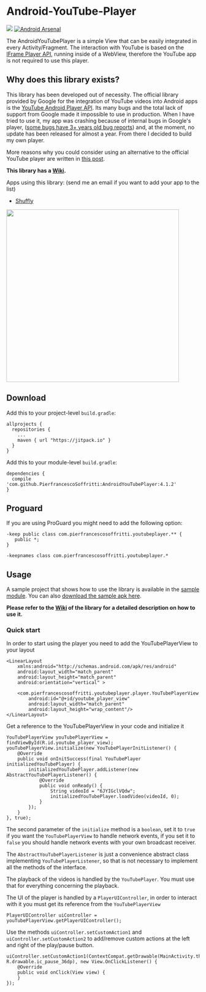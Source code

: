 # Android-YouTube-Player

[![](https://jitpack.io/v/PierfrancescoSoffritti/AndroidYouTubePlayer.svg)](https://jitpack.io/#PierfrancescoSoffritti/AndroidYouTubePlayer)
[![Android Arsenal](https://img.shields.io/badge/Android%20Arsenal-Android--YouTube--Player-brightgreen.svg?style=flat)](https://android-arsenal.com/details/1/4322)

The AndroidYouTubePlayer is a simple View that can be easily integrated in every Activity/Fragment. The interaction with YouTube is based on the [IFrame Player API](https://developers.google.com/youtube/iframe_api_reference?hl=it), running inside of a WebView, therefore the YouTube app is not required to use this player.

## Why does this library exists?

This library has been developed out of necessity. The official library provided by Google for the integration of YouTube videos into Android apps is the [YouTube Android Player API](https://developers.google.com/youtube/android/player/). Its many bugs and the total lack of support from Google made it impossible to use in production.
When I have tried to use it, my app was crashing because of internal bugs in Google's player, ([some bugs have 3+ years old bug reports](https://code.google.com/p/gdata-issues/issues/detail?id=4395)) and, at the moment, no update has been released for almost a year. From there I decided to build my own player.

More reasons why you could consider using an alternative to the official YouTube player are written in [this post](https://medium.com/@soffritti.pierfrancesco/how-to-play-youtube-videos-in-your-android-app-c40427215230).

**This library has a [Wiki](https://github.com/PierfrancescoSoffritti/Android-YouTube-Player/wiki/Quick-start).**

Apps using this library: (send me an email if you want to add your app to the list)

- [Shuffly](https://play.google.com/store/apps/details?id=com.pierfrancescosoffritti.shuffly)

<img height="450" src="https://github.com/PierfrancescoSoffritti/AndroidYouTubePlayer/blob/master/pics/ayp.gif" />

## Download
Add this to your project-level `build.gradle`:
```
allprojects {
  repositories {
    ...
    maven { url "https://jitpack.io" }
  }
}
```
Add this to your module-level `build.gradle`:
```
dependencies {
  compile 'com.github.PierfrancescoSoffritti:AndroidYouTubePlayer:4.1.2'
}
```

## Proguard
If you are using ProGuard you might need to add the following option:
```
-keep public class com.pierfrancescosoffritti.youtubeplayer.** {
   public *;
}

-keepnames class com.pierfrancescosoffritti.youtubeplayer.*
```
## Usage

A sample project that shows how to use the library is available in the [sample module](https://github.com/PierfrancescoSoffritti/Android-YouTube-Player/tree/master/sample). You can also [download the sample apk here](https://github.com/PierfrancescoSoffritti/Android-YouTube-Player/tree/master/sample/apk).

**Please refer to the [Wiki](https://github.com/PierfrancescoSoffritti/Android-YouTube-Player/wiki/Quick-start) of the library for a detailed description on how to use it.**

### Quick start

In order to start using the player you need to add the YouTubePlayerView to your layout
```
<LinearLayout
    xmlns:android="http://schemas.android.com/apk/res/android"
    android:layout_width="match_parent"
    android:layout_height="match_parent"
    android:orientation="vertical" >

    <com.pierfrancescosoffritti.youtubeplayer.player.YouTubePlayerView
        android:id="@+id/youtube_player_view"
        android:layout_width="match_parent"
        android:layout_height="wrap_content"/>
</LinearLayout>
```
Get a reference to the YouTubePlayerView in your code and initialize it
```
YouTubePlayerView youTubePlayerView = findViewById(R.id.youtube_player_view);
youTubePlayerView.initialize(new YouTubePlayerInitListener() {
    @Override
    public void onInitSuccess(final YouTubePlayer initializedYouTubePlayer) {
        initializedYouTubePlayer.addListener(new AbstractYouTubePlayerListener() {
            @Override
            public void onReady() {
                String videoId = "6JYIGclVQdw";
                initializedYouTubePlayer.loadVideo(videoId, 0);
            }
        });
    }
}, true);
```

The second parameter of the `initialize` method is a `boolean`, set it to `true` if you want the `YouTubePlayerView` to handle network events, if you set it to `false` you should handle network events with your own broadcast receiver.

The `AbstractYouTubePlayerListener` is just a convenience abstract class implementing `YouTubePlayerListener`, so that is not necessary to implement all the methods of the interface.

The playback of the videos is handled by the `YouTubePlayer`. You must use that for everything concerning the playback.

The UI of the player is handled by a `PlayerUIController`, in order to interact with it you must get its reference from the `YouTubePlayerView`

```
PlayerUIController uiController = youTubePlayerView.getPlayerUIController();
```

Use the methods `uiController.setCustomAction1` and `uiController.setCustomAction2` to add/remove custom actions at the left and right of the play/pause button.

```
uiController.setCustomAction1(ContextCompat.getDrawable(MainActivity.this, R.drawable.ic_pause_36dp), new View.OnClickListener() {
    @Override
    public void onClick(View view) {
    }
});
```
